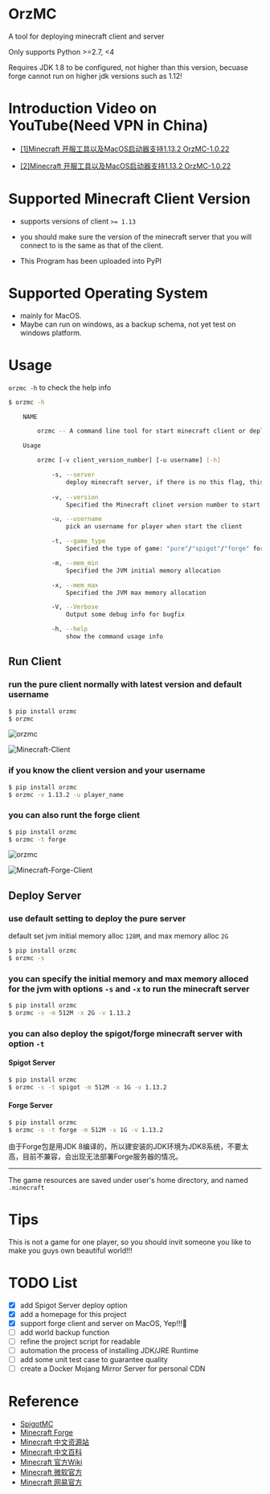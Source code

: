 # OrzMC

A tool for deploying minecraft client and server

Only supports Python >=2.7, <4

Requires JDK 1.8 to be configured, not higher than this version, becuase forge cannot run on higher jdk versions such as 1.12!

# Introduction Video on YouTube(Need VPN in China)

- [[1]Minecraft 开服工具以及MacOS启动器支持1.13.2 OrzMC-1.0.22](https://youtu.be/uNDx__muBVY)

- [[2]Minecraft 开服工具以及MacOS启动器支持1.13.2 OrzMC-1.0.22](https://youtu.be/sC8xHHhgNC4)

# Supported Minecraft Client Version

- supports versions of client `>= 1.13`

- you should make sure the version of the minecraft server that you will connect to is the same as that of the client.

- This Program has been uploaded into PyPI

# Supported Operating System

- mainly for MacOS.
- Maybe can run on windows, as a backup schema, not yet test on windows platform.

# Usage

`orzmc -h` to check the help info

```bash
$ orzmc -h

    NAME

        orzmc -- A command line tool for start minecraft client or deploy minecraft server

    Usage

        orzmc [-v client_version_number] [-u username] [-h]

            -s, --server
                deploy minecraft server, if there is no this flag, this command line tool start minecraft as default
        
            -v, --version  
                Specified the Minecraft clinet version number to start

            -u, --username 
                pick an username for player when start the client

            -t, --game_type
                Specified the type of game: "pure"/"spigot"/"forge" for server, "pure/forge" for client, default 'pure'

            -m, --mem_min
                Specified the JVM initial memory allocation

            -x, --mem_max
                Specified the JVM max memory allocation

            -V, --Verbose
                Output some debug info for bugfix

            -h, --help 
                show the command usage info
```

## Run Client

### run the pure client normally with latest version and default username

```bash
$ pip install orzmc
$ orzmc
```
![orzmc](screenshots/orzmc.png)

![Minecraft-Client](screenshots/minecraft-client.png)

### if you know the client version and your username

```bash
$ pip install orzmc
$ orzmc -v 1.13.2 -u player_name
```

### you can also runt the forge client

```bash
$ pip install orzmc
$ orzmc -t forge
```

![orzmc](screenshots/orzmc-forge.png)

![Minecraft-Forge-Client](screenshots/minecraft-forge-client.png)

## Deploy Server

### use default setting to deploy the pure server

default set jvm initial memory alloc `128M`, and max memory alloc `2G`

```bash
$ pip install orzmc
$ orzmc -s
```

### you can specify the initial memory and max memory alloced for the jvm with options `-s` and `-x` to run the minecraft server

```bash
$ pip install orzmc
$ orzmc -s -m 512M -x 2G -v 1.13.2
```

### you can also deploy the spigot/forge minecraft server with option `-t`

#### Spigot Server

```bash
$ pip install orzmc
$ orzmc -s -t spigot -m 512M -x 1G -v 1.13.2
```

#### Forge Server

```bash
$ pip install orzmc
$ orzmc -s -t forge -m 512M -x 1G -v 1.13.2
```

由于Forge包是用JDK 8编译的，所以建安装的JDK环境为JDK8系统，不要太高，目前不兼容，会出现无法部署Forge服务器的情况。

---

The game resources are saved under user's home directory, and named `.minecraft`

# Tips

This is not a game for one player, so you should invit someone you like to make you guys own beautiful world!!!

# TODO List

- [x] add Spigot Server deploy option
- [x] add a homepage for this project
- [x] support forge client and server on MacOS, Yep!!!🤪 
- [ ] add world backup function
- [ ] refine the project script for readable
- [ ] automation the process of installing JDK/JRE Runtime
- [ ] add some unit test case to guarantee quality
- [ ] create a Docker Mojang Mirror Server for personal CDN 

# Reference

- [SpigotMC](https://www.spigotmc.org/)
- [Minecraft Forge](https://files.minecraftforge.net)
- [Minecraft 中文资源站](http://www.minecraftxz.com)
- [Minecraft 中文百科](https://minecraft-zh.gamepedia.com/Minecraft_Wiki)
- [Minecraft 官方Wiki](https://minecraft.gamepedia.com/Minecraft_Wiki)
- [Minecraft 微软官方](https://www.minecraft.net/zh-hans/)
- [Minecraft 网易官方](http://mc.163.com)

